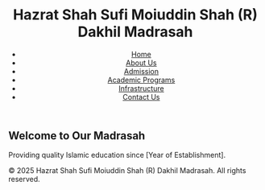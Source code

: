 <!DOCTYPE html>
<html lang="en">
<head>
  <meta charset="UTF-8">
  <title>Hazrat Shah Sufi Moiuddin Shah (R) Dakhil Madrasah</title>
  <link rel="stylesheet" href="styles.css">
</head>
<body>
  <header>
    <h1>Hazrat Shah Sufi Moiuddin Shah (R) Dakhil Madrasah</h1>
    <nav>
      <ul>
        <li><a href="#">Home</a></li>
        <li><a href="#">About Us</a></li>
        <li><a href="#">Admission</a></li>
        <li><a href="#">Academic Programs</a></li>
        <li><a href="#">Infrastructure</a></li>
        <li><a href="#">Contact Us</a></li>
      </ul>
    </nav>
  </header>
  <main>
    <section>
      <h2>Welcome to Our Madrasah</h2>
      <p>Providing quality Islamic education since [Year of Establishment].</p>
    </section>
    <!-- Additional sections go here -->
  </main>
  <footer>
    <p>&copy; 2025 Hazrat Shah Sufi Moiuddin Shah (R) Dakhil Madrasah. All rights reserved.</p>
  </footer>
</body>
</html>
